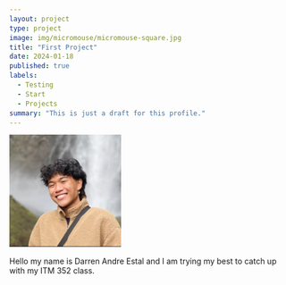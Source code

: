 ```yaml
---
layout: project
type: project
image: img/micromouse/micromouse-square.jpg
title: "First Project"
date: 2024-01-18
published: true
labels:
  - Testing
  - Start
  - Projects
summary: "This is just a draft for this profile."
---
```


<div class="text-center p-4">
  <img width="200px" src="../img/delete.jpg" class="img-thumbnail" >
</div>

Hello my name is Darren Andre Estal and I am trying my best to catch up with my ITM 352 class. 
